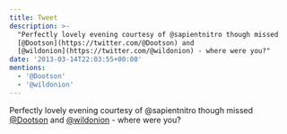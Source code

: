 ```yaml
---
title: Tweet
description: >-
  "Perfectly lovely evening courtesy of @sapientnitro though missed
  [@Dootson](https://twitter.com/@Dootson) and
  [@wildonion](https://twitter.com/@wildonion) - where were you?"
date: '2013-03-14T22:03:55+00:00'
mentions:
  - '@Dootson'
  - '@wildonion'
---
```

Perfectly lovely evening courtesy of @sapientnitro though missed [@Dootson](https://twitter.com/@Dootson) and [@wildonion](https://twitter.com/@wildonion) - where were you?
